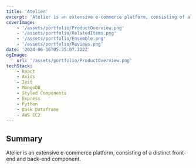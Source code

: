 ```yaml
---
title: 'Atelier'
excerpt: 'Atelier is an extensive e-commerce platform, consisting of a distinct front-end and back-end component.'
coverImage:
    - '/assets/portfolio/ProductOverview.png'
    - '/assets/portfolio/RelatedItems.png'
    - '/assets/portfolio/Ensemble.png'
    - '/assets/portfolio/Reviews.png'
date: '2024-06-16T05:35:07.322Z'
ogImage:
    url: '/assets/portfolio/ProductOverview.png'
techStack:
    - React
    - Axios
    - Jest
    - MongoDB
    - Styled Components
    - Express
    - Python
    - Dask Dataframe
    - AWS EC2
---
```


## Summary

Atelier is an extensive e-commerce platform, consisting of a distinct front-end and back-end component.
